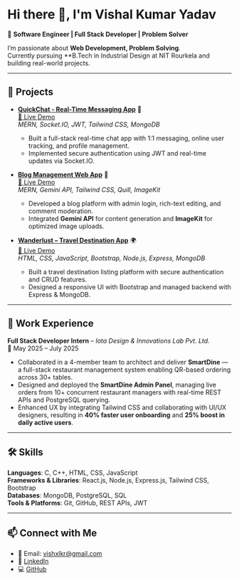 # Hi there 👋, I'm Vishal Kumar Yadav

🚀 **Software Engineer | Full Stack Developer | Problem Solver**

I’m passionate about **Web Development, Problem Solving**.  
Currently pursuing \*\*B.Tech in Industrial Design at NIT Rourkela
and building real-world projects.

---

## 📂 Projects

-  **[QuickChat - Real-Time Messaging App](https://github.com/vishxlkr/quickchat)** 💬  
   [🔗 Live Demo](https://quickchat-1-dr5u.onrender.com/)  
   _MERN, Socket.IO, JWT, Tailwind CSS, MongoDB_

   -  Built a full-stack real-time chat app with 1:1 messaging, online user tracking, and profile management.
   -  Implemented secure authentication using JWT and real-time updates via Socket.IO.

-  **[Blog Management Web App](https://github.com/vishxlkr/BlogApp.git)** 📝  
   [🔗 Live Demo](https://blogapp-client-rwrr.onrender.com/)  
   _MERN, Gemini API, Tailwind CSS, Quill, ImageKit_

   -  Developed a blog platform with admin login, rich-text editing, and comment moderation.
   -  Integrated **Gemini API** for content generation and **ImageKit** for optimized image uploads.

-  **[Wanderlust – Travel Destination App](https://github.com/vishxlkr/Wanderlust)** 🌍  
   [🔗 Live Demo](https://wanderlust-b09w.onrender.com/listings)  
   _HTML, CSS, JavaScript, Bootstrap, Node.js, Express, MongoDB_

   -  Built a travel destination listing platform with secure authentication and CRUD features.
   -  Designed a responsive UI with Bootstrap and managed backend with Express & MongoDB.

---

## 💼 Work Experience

**Full Stack Developer Intern** – _Iota Design & Innovations Lab Pvt. Ltd._  
📅 May 2025 – July 2025

-  Collaborated in a 4-member team to architect and deliver **SmartDine** — a full-stack restaurant management system enabling QR-based ordering across 30+ tables.
-  Designed and deployed the **SmartDine Admin Panel**, managing live orders from 10+ concurrent restaurant managers with real-time REST APIs and PostgreSQL querying.
-  Enhanced UX by integrating Tailwind CSS and collaborating with UI/UX designers, resulting in **40% faster user onboarding** and **25% boost in daily active users**.

---

## 🛠️ Skills

**Languages**: C, C++, HTML, CSS, JavaScript  
**Frameworks & Libraries**: React.js, Node.js, Express.js, Tailwind CSS, Bootstrap  
**Databases**: MongoDB, PostgreSQL, SQL  
**Tools & Platforms**: Git, GitHub, REST APIs, JWT

---

## 📫 Connect with Me

-  📧 Email: [vishxlkr@gmail.com](mailto:vishxlkr@gmail.com)
-  💼 [LinkedIn](https://www.linkedin.com/in/vishxlkr/)
-  💻 [GitHub]()
